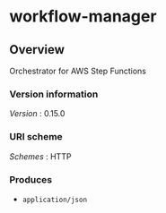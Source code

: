 # workflow-manager


<a name="overview"></a>
## Overview
Orchestrator for AWS Step Functions


### Version information
*Version* : 0.15.0


### URI scheme
*Schemes* : HTTP


### Produces

* `application/json`



